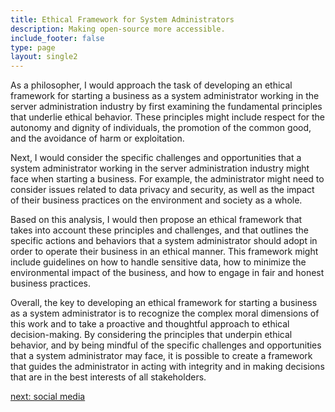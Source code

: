 ```yaml
---
title: Ethical Framework for System Administrators
description: Making open-source more accessible.
include_footer: false
type: page
layout: single2
---
```


<p>
As a philosopher, I would approach the task of developing an ethical framework for starting a business as a system administrator working in the server administration industry by first examining the fundamental principles that underlie ethical behavior. These principles might include respect for the autonomy and dignity of individuals, the promotion of the common good, and the avoidance of harm or exploitation.

Next, I would consider the specific challenges and opportunities that a system administrator working in the server administration industry might face when starting a business. For example, the administrator might need to consider issues related to data privacy and security, as well as the impact of their business practices on the environment and society as a whole.

Based on this analysis, I would then propose an ethical framework that takes into account these principles and challenges, and that outlines the specific actions and behaviors that a system administrator should adopt in order to operate their business in an ethical manner. This framework might include guidelines on how to handle sensitive data, how to minimize the environmental impact of the business, and how to engage in fair and honest business practices.

Overall, the key to developing an ethical framework for starting a business as a system administrator is to recognize the complex moral dimensions of this work and to take a proactive and thoughtful approach to ethical decision-making. By considering the principles that underpin ethical behavior, and by being mindful of the specific challenges and opportunities that a system administrator may face, it is possible to create a framework that guides the administrator in acting with integrity and in making decisions that are in the best interests of all stakeholders.

<a href="https://workdojos.com/admins/social">next: social media</a>
